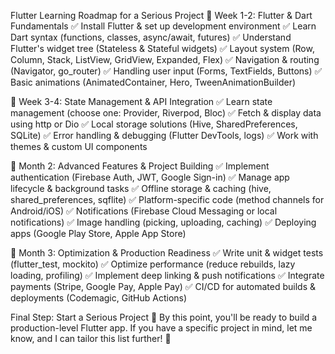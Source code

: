 Flutter Learning Roadmap for a Serious Project
📌 Week 1-2: Flutter & Dart Fundamentals
✅ Install Flutter & set up development environment
✅ Learn Dart syntax (functions, classes, async/await, futures)
✅ Understand Flutter's widget tree (Stateless & Stateful widgets)
✅ Layout system (Row, Column, Stack, ListView, GridView, Expanded, Flex)
✅ Navigation & routing (Navigator, go_router)
✅ Handling user input (Forms, TextFields, Buttons)
✅ Basic animations (AnimatedContainer, Hero, TweenAnimationBuilder)

📌 Week 3-4: State Management & API Integration
✅ Learn state management (choose one: Provider, Riverpod, Bloc)
✅ Fetch & display data using http or Dio
✅ Local storage solutions (Hive, SharedPreferences, SQLite)
✅ Error handling & debugging (Flutter DevTools, logs)
✅ Work with themes & custom UI components

📌 Month 2: Advanced Features & Project Building
✅ Implement authentication (Firebase Auth, JWT, Google Sign-in)
✅ Manage app lifecycle & background tasks
✅ Offline storage & caching (hive, shared_preferences, sqflite)
✅ Platform-specific code (method channels for Android/iOS)
✅ Notifications (Firebase Cloud Messaging or local notifications)
✅ Image handling (picking, uploading, caching)
✅ Deploying apps (Google Play Store, Apple App Store)

📌 Month 3: Optimization & Production Readiness
✅ Write unit & widget tests (flutter_test, mockito)
✅ Optimize performance (reduce rebuilds, lazy loading, profiling)
✅ Implement deep linking & push notifications
✅ Integrate payments (Stripe, Google Pay, Apple Pay)
✅ CI/CD for automated builds & deployments (Codemagic, GitHub Actions)

Final Step: Start a Serious Project 🚀
By this point, you'll be ready to build a production-level Flutter app. If you have a specific project in mind, let me know, and I can tailor this list further! 🎯
